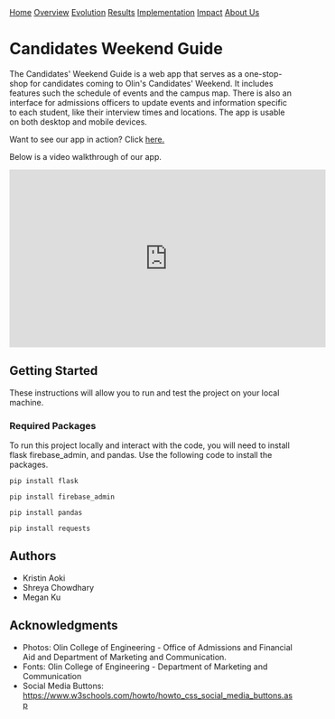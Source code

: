 <div class="topnav">
	<a href="https://sd19spring.github.io/Candidates-Weekend-Guide/" class="active">Home</a>
	<a href="https://sd19spring.github.io/Candidates-Weekend-Guide/overview">Overview</a>
	<a href="https://sd19spring.github.io/Candidates-Weekend-Guide/evolution">Evolution</a>
	<a href="https://sd19spring.github.io/Candidates-Weekend-Guide/results">Results</a>
	<a href="https://sd19spring.github.io/Candidates-Weekend-Guide/implementation">Implementation</a>
	<a href="https://sd19spring.github.io/Candidates-Weekend-Guide/ethics">Impact</a>
	<a href="https://sd19spring.github.io/Candidates-Weekend-Guide/about">About Us</a>
</div>

# Candidates Weekend Guide
The Candidates' Weekend Guide is a web app that serves as a one-stop-shop for candidates coming to Olin's Candidates' Weekend. It includes features such the schedule of events and the campus map. There is also an interface for admissions officers to update events and information specific to each student, like their interview times and locations. The app is usable on both desktop and mobile devices.

Want to see our app in action? Click [here.](http://cw-guide.herokuapp.com/welcome)

Below is a video walkthrough of our app.

<p>
<iframe width="560" height="315" src="https://www.youtube.com/embed/lWL_8xod8uc" frameborder="0" allow="accelerometer; autoplay; encrypted-media; gyroscope; picture-in-picture" allowfullscreen></iframe>
</p>

## Getting Started

These instructions will allow you to run and test the project on your local machine.

### Required Packages

To run this project locally and interact with the code, you will need to install flask firebase_admin, and pandas. Use the following code to install the packages.

`pip install flask`

`pip install firebase_admin`

`pip install pandas`

`pip install requests`

## Authors

- Kristin Aoki
- Shreya Chowdhary
- Megan Ku

## Acknowledgments

- Photos: Olin College of Engineering - Office of Admissions and Financial Aid and Department of Marketing and Communication.
- Fonts: Olin College of Engineering - Department of Marketing and Communication
- Social Media Buttons: https://www.w3schools.com/howto/howto_css_social_media_buttons.asp
